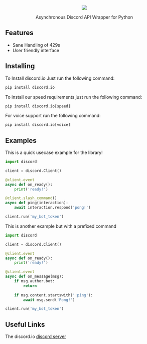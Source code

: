<p align="center">
  <img src="https://raw.githubusercontent.com/VincentRPS/discord.io/master/docs/assets/discord.io.png" />
</p>

<p align="center">
Asynchronous Discord API Wrapper for Python
</p>

## Features

- Sane Handling of 429s
- User friendly interface

## Installing

To Install discord.io Just run the following command:

```py
pip install discord.io
```

To install our speed requirements just run the following command:

```py
pip install discord.io[speed]
```

For voice support run the following command:

```py
pip install discord.io[voice]
```

## Examples
This is a quick usecase example for the library!

```py
import discord

client = discord.Client()

@client.event
async def on_ready():
    print('ready!')

@client.slash_command()
async def ping(interaction):
    await interaction.respond('pong!')

client.run('my_bot_token')
```

This is another example but with a prefixed command

```py
import discord

client = discord.Client()

@client.event
async def on_ready():
    print('ready!')

@client.event
async def on_message(msg):
    if msg.author.bot:
        return
    
    if msg.content.startswith('!ping'):
        await msg.send('Pong!')

client.run('my_bot_token')
```

## Useful Links

The discord.io [discord server](https://discord.gg/cvCAwntVhm)
